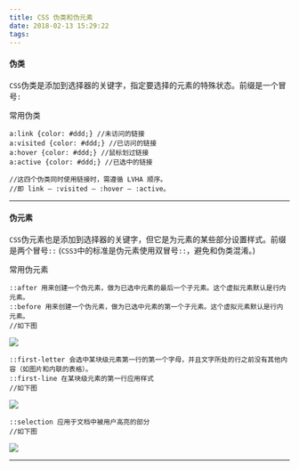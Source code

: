 ```yaml
---
title: CSS 伪类和伪元素
date: 2018-02-13 15:29:22
tags:
---
```


#### 伪类
`CSS`伪类是添加到选择器的关键字，指定要选择的元素的特殊状态。前缀是一个冒号`:`

常用伪类

	a:link {color: #ddd;} //未访问的链接
	a:visited {color: #ddd;} //已访问的链接
	a:hover {color: #ddd;} //鼠标划过链接
	a:active {color: #ddd;} //已选中的链接
	
	//这四个伪类同时使用链接时，需遵循 LVHA 顺序。
	//即 link — :visited — :hover — :active。


---

#### 伪元素
`CSS`伪元素也是添加到选择器的关键字，但它是为元素的某些部分设置样式。前缀是两个冒号`::` (`CSS3`中的标准是伪元素使用双冒号`::`，避免和伪类混淆。) 

常用伪元素

	::after 用来创建一个伪元素，做为已选中元素的最后一个子元素。这个虚拟元素默认是行内元素。
	::before 用来创建一个伪元素，做为已选中元素的第一个子元素。这个虚拟元素默认是行内元素。
	//如下图
	
<img src="https://i.loli.net/2018/02/14/5a8313d23eabf.png
">
	
	::first-letter 会选中某块级元素第一行的第一个字母，并且文字所处的行之前没有其他内容（如图片和内联的表格）。	
	::first-line 在某块级元素的第一行应用样式
	//如下图

<img src="https://i.loli.net/2018/02/14/5a83157f799dd.png
">	
	
	::selection 应用于文档中被用户高亮的部分
	//如下图
	
<img src="https://i.loli.net/2018/02/14/5a831465d74e9.png
">

---